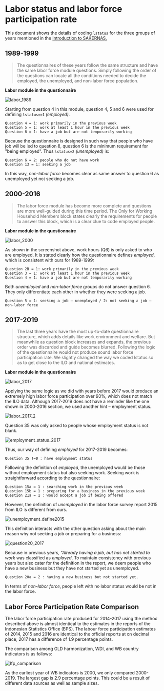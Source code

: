 # Labor status and labor force participation rate

This document shows the details of coding `lstatus` for the three groups of years mentioned in the [Introduction to SAKERNAS.](/Support/B%20-%20Country%20Survey%20Details/IDN/SAKERNAS/1.Introduction.to.SAKERNAS.md)


## 1989-1999
>The questionnaires of these years follow the same structure and have the same labor force module questions. Simply following the order of the questions can locate all the conditions needed to decide the employed, the unemployed, and non-labor force population.

**Labor module in the questionnaire**

![labor_1989](utilities/labor_1989.png)

Starting from question 4 in this module, question 4, 5 and 6 were used for defining `lstatus==1` *(employed)*. 
```
Question 4 = 1: work primarily in the previous week
Question 5 = 1: work at least 1 hour in the previous week
Question 6 = 1: have a job but are not temporarily working
```

Because the questionnaire is designed in such way that people who have job will be led to question 8, question 6 is the minimum requirement for "being employed". Thus `lstatus=2` *(unemployed)* is: 
```
Question 6 = 2: people who do not have work
Question 13 = 1: seeking a job 
```

In this way, *non-labor force* becomes clear as same answer to question 6 as unemployed yet not seeking a job. 

## 2000-2016
>The labor force module has become more complete and questions are more well-guided during this time period. The Only for Working Household Members block states clearly the requirements for people to answer this block, which is a clear clue to code employed people.

**Labor module in the questionnaire**

![labor_2000](utilities/labor_2000.png)

As shown in the screenshot above, work hours (Q6) is only asked to who are employed. It is stated clearly how the questionnaire defines *employed*, which is consistent with ours for 1989-1999:
```
Question 2B = 1: work primarily in the previous week
Question 3 = 1: work at least 1 hour in the previous week
Question 4 = 1: have a job but are not temporarily working
```

Both *unemployed* and *non-labor force* groups do not answer question 6. They only differentiate each other in whether they were seeking a job.
```
Question 5 = 1: seeking a job – unemployed / 2: not seeking a job – non-labor force
```


## 2017-2019
>The last three years have the most up-to-date questionnaire structure, which adds details like work environment and welfare. But meanwhile as question block increases and expands, the previous order was discarded and guide becomes blurred. Following the logic of the questionnaire would not produce sound labor force participation rate. We slightly changed the way we coded lstatus so as to get close to the ILO and national estimates.

**Labor module in the questionnaire**

![labor_2017](utilities/labor_2017.png)

Applying the same logic as we did with years before 2017 would produce an extremely high labor force participation over 90%, which does not match the ILO data. Although 2017-2019 does not have a reminder like the one shown in 2000-2016 section, we used another hint – employment status.  

![labor_2017_2](utilities/labor_2017_2.png)

Question 35 was only asked to people whose employment status is not blank.

![employment_status_2017](utilities/employment_status_2017.png)

Thus, our way of defining *employed* for 2017-2019 becomes:
```
Question 35 !=0 : have employment status
```

Following the definition of *employed*, the unemployed would be those without employment status but also seeking work. Seeking work is straightforward according to the questionnaire:
```
Question 15a = 1 : searching work in the previous week
Question 15b = 1 : preparing for a business in the previous week
Question 21a = 1 : would accept a job if being offered
```

However, the definition of *unemployed* in the labor force survey report 2015 from ILO is different from ours.

![unemployment_define2015](utilities/unemployment_define2015.png)

This definition interacts with the other question asking about the main reason why not seeking a job or preparing for a business:

![question20_2017](utilities/question20_2017.png)


Because in previous years, *"Already having a job, but has not started to work* was classified as *employed*. To maintain consistency with previous years but also cater for the definition in the report, we deem people who have a new business but they have not stsrted yet as unemployed.
```
Question 20a = 2 : having a new business but not started yet.
```

In terms of *non-labor force*, people left with no labor status would be not in the labor force.


## Labor Force Participation Rate Comparison

The labor force participation rate produced for 2014-2017 using the method described above is almost identical to the estimates in the reports of the Indonesian Statistics Office (BPS). The labour force participation estimates of 2014, 2015 and 2016 are identical to the official reports at on decimal place; 2017 has a difference of 1.9 percentage points.

The comparison among GLD harmonization, WDI, and WB country indicators is as follows:

![lfp_comparison](utilities/lfp_comparison.png)

As the earliest year of WB indicators is 2000, we only compared 2000-2019. The largest gap is 2.9 percentage points. This could be a result of different data sources as well as sample sizes.

